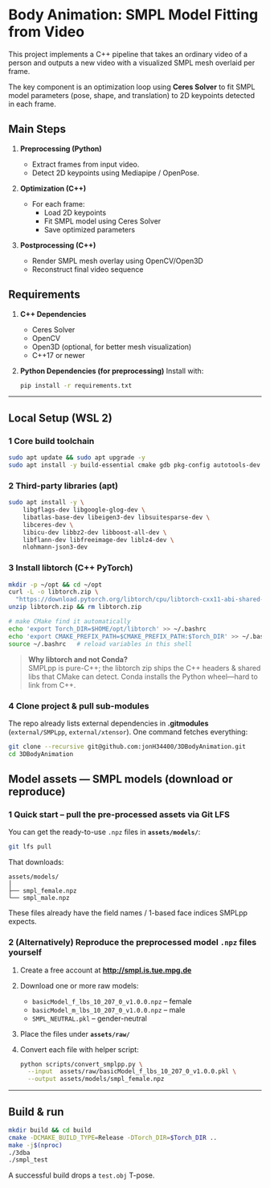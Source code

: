 # Body Animation: SMPL Model Fitting from Video

This project implements a C++ pipeline that takes an ordinary video of a person and outputs a new video with a visualized SMPL mesh overlaid per frame.

The key component is an optimization loop using **Ceres Solver** to fit SMPL model parameters (pose, shape, and translation) to 2D keypoints detected in each frame.

## Main Steps
1. **Preprocessing (Python)**
   - Extract frames from input video.
   - Detect 2D keypoints using Mediapipe / OpenPose.

2. **Optimization (C++)**
   - For each frame:
     - Load 2D keypoints
     - Fit SMPL model using Ceres Solver
     - Save optimized parameters

3. **Postprocessing (C++)**
   - Render SMPL mesh overlay using OpenCV/Open3D
   - Reconstruct final video sequence

## Requirements

1. **C++ Dependencies**
    - Ceres Solver
    - OpenCV
    - Open3D (optional, for better mesh visualization)
    - C++17 or newer

2. **Python Dependencies (for preprocessing)**
    Install with:
    ```bash
    pip install -r requirements.txt


---

## Local Setup (WSL 2)

### 1 Core build toolchain
```bash
sudo apt update && sudo apt upgrade -y
sudo apt install -y build-essential cmake gdb pkg-config autotools-dev
```


### 2 Third-party libraries (apt)
```bash
sudo apt install -y \
    libgflags-dev libgoogle-glog-dev \
    libatlas-base-dev libeigen3-dev libsuitesparse-dev \
    libceres-dev \
    libicu-dev libbz2-dev libboost-all-dev \
    libflann-dev libfreeimage-dev liblz4-dev \
    nlohmann-json3-dev 
```



### 3  Install **libtorch** (C++ PyTorch)
```bash
mkdir -p ~/opt && cd ~/opt
curl -L -o libtorch.zip \
  "https://download.pytorch.org/libtorch/cpu/libtorch-cxx11-abi-shared-with-deps-2.2.2%2Bcpu.zip"
unzip libtorch.zip && rm libtorch.zip

# make CMake find it automatically
echo 'export Torch_DIR=$HOME/opt/libtorch' >> ~/.bashrc
echo 'export CMAKE_PREFIX_PATH=$CMAKE_PREFIX_PATH:$Torch_DIR' >> ~/.bashrc
source ~/.bashrc   # reload variables in this shell
```

> **Why libtorch and not Conda?**  
> SMPLpp is pure-C++; the libtorch zip ships the C++ headers & shared libs that CMake can detect. Conda installs the Python wheel—hard to link from C++.



### 4  Clone project & pull sub-modules
The repo already lists external dependencies in **.gitmodules** (`external/SMPLpp`, `external/xtensor`). One command fetches everything:

```bash
git clone --recursive git@github.com:jonH34400/3DBodyAnimation.git
cd 3DBodyAnimation
```




## Model assets — SMPL models (download **or** reproduce)

### 1  Quick start – pull the pre-processed assets via **Git LFS**

You can get the ready-to-use `.npz` files in **`assets/models/`**:

```bash
git lfs pull
```

That downloads:

```
assets/models/
│
├── smpl_female.npz
└── smpl_male.npz
```

These files already have the field names / 1-based face indices SMPLpp expects.



### 2 (Alternatively) Reproduce the preprocessed model `.npz` files yourself

1. Create a free account at **<http://smpl.is.tue.mpg.de>**  
2. Download one or more raw models:  
   * `basicModel_f_lbs_10_207_0_v1.0.0.npz`  – female  
   * `basicModel_m_lbs_10_207_0_v1.0.0.npz`  – male  
   * `SMPL_NEUTRAL.pkl`                       – gender-neutral  
3. Place the files under **`assets/raw/`**
4. Convert each file with helper script:

   ```bash
   python scripts/convert_smplpp.py \
     --input  assets/raw/basicModel_f_lbs_10_207_0_v1.0.0.pkl \
     --output assets/models/smpl_female.npz
   ```

---

## Build & run
```bash
mkdir build && cd build
cmake -DCMAKE_BUILD_TYPE=Release -DTorch_DIR=$Torch_DIR ..
make -j$(nproc)
./3dba
./smpl_test  
```
A successful build drops a `test.obj` T-pose.

